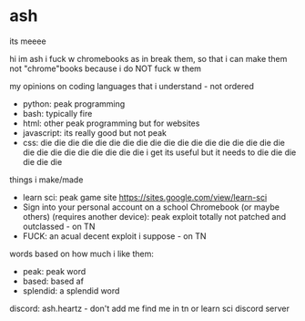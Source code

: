# ash
its meeee

hi im ash
i fuck w chromebooks
as in break them, so that i can make them not "chrome"books because i do NOT fuck w them

my opinions on coding languages that i understand - not ordered
- python: peak programming
- bash: typically fire
- html: other peak programming but for websites
- javascript: its really good but not peak
- css: die die die die die die die die die die die die die die die die die die die die die die die die die die die i get its useful but it needs to die die die die die die

things i make/made
- learn sci: peak game site    https://sites.google.com/view/learn-sci
- Sign into your personal account on a school Chromebook (or maybe others) (requires another device): peak exploit totally not patched and outclassed - on TN
- FUCK: an acual decent exploit i suppose - on TN

words based on how much i like them:
- peak: peak word
- based: based af
- splendid: a splendid word

discord: ash.heartz - don't add me find me in tn or learn sci discord server
